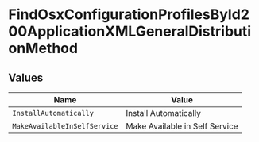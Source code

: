 # FindOsxConfigurationProfilesById200ApplicationXMLGeneralDistributionMethod


## Values

| Name                           | Value                          |
| ------------------------------ | ------------------------------ |
| `InstallAutomatically`         | Install Automatically          |
| `MakeAvailableInSelfService`   | Make Available in Self Service |